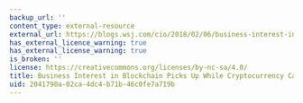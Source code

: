 ```yaml
---
backup_url: ''
content_type: external-resource
external_url: https://blogs.wsj.com/cio/2018/02/06/business-interest-in-blockchain-picks-up-while-cryptocurrency-causes-conniptions/
has_external_licence_warning: true
has_external_license_warning: true
is_broken: ''
license: https://creativecommons.org/licenses/by-nc-sa/4.0/
title: Business Interest in Blockchain Picks Up While Cryptocurrency Causes Conniptions
uid: 2041790a-02ca-4dc4-b71b-46c0fe7a719b
---
```

